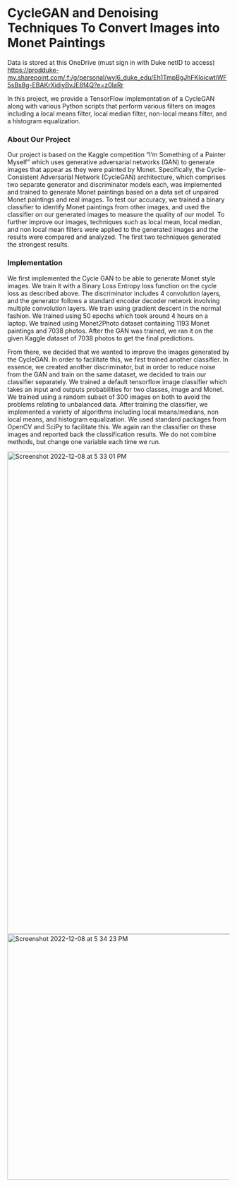 # CycleGAN and Denoising Techniques To Convert Images into Monet Paintings

Data is stored at this OneDrive (must sign in with Duke netID to access) https://prodduke-my.sharepoint.com/:f:/g/personal/wyl6_duke_edu/Eh1TmpBgJhFKloicwtiWF5sBs8g-EBAKrXidiyBvJE8f4Q?e=z0IaRr

In this project, we provide a TensorFlow implementation of a CycleGAN along with various Python scripts that perform various filters on images including a local means filter, local median filter, non-local means filter, and a histogram equalization.

### About Our Project
Our project is based on the Kaggle competition “I’m Something of a Painter Myself” which uses generative adversarial networks (GAN) to generate images that appear as they were painted by Monet. Specifically, the Cycle-Consistent Adversarial Network (CycleGAN) architecture, which comprises two separate generator and discriminator models each, was implemented and trained to generate Monet paintings based on a data set of unpaired Monet paintings and real images. To test our accuracy, we trained a binary classifier to identify Monet paintings from other images, and used the classifier on our generated images to measure the quality of our model. To further improve our images, techniques such as local mean, local median, and non local mean filters were applied to the generated images and the results were compared and analyzed. The first two techniques generated the strongest results.

### Implementation
We first implemented the Cycle GAN to be able to generate Monet style images. We train it with a Binary Loss Entropy loss function on the cycle loss as described above. The discriminator includes 4 convolution layers, and the generator follows a standard encoder decoder network involving multiple convolution layers. We train using gradient descent in the normal fashion. We trained using 50 epochs which took around 4 hours on a laptop. We trained using Monet2Photo dataset containing 1193 Monet paintings and 7038 photos. After the GAN was trained, we ran it on the given Kaggle dataset of 7038 photos to get the final predictions.

From there, we decided that we wanted to improve the images generated by the CycleGAN. In order to facilitate this, we first trained another classifier. In essence, we created another discriminator, but in order to reduce noise from the GAN and train on the same dataset, we decided to train our classifier separately. We trained a default tensorflow image classifier which takes an input and outputs probabilities for two classes, image and Monet. We trained using a random subset of 300 images on both to avoid the problems relating to unbalanced data. After training the classifier, we implemented a variety of algorithms including local means/medians, non local means, and histogram equalization. We used standard packages from OpenCV and SciPy to facilitate this. We again ran the classifier on these images and reported back the classification results. We do not combine methods, but change one variable each time we run.

<img width="1095" alt="Screenshot 2022-12-08 at 5 33 01 PM" src="https://user-images.githubusercontent.com/56417955/206581229-68afd41d-7398-4889-9ac1-5b211979f2c7.png">

<img width="558" alt="Screenshot 2022-12-08 at 5 34 23 PM" src="https://user-images.githubusercontent.com/56417955/206581462-15e9904b-e7ea-4b8b-8b8d-eab99ba6a5bd.png">
